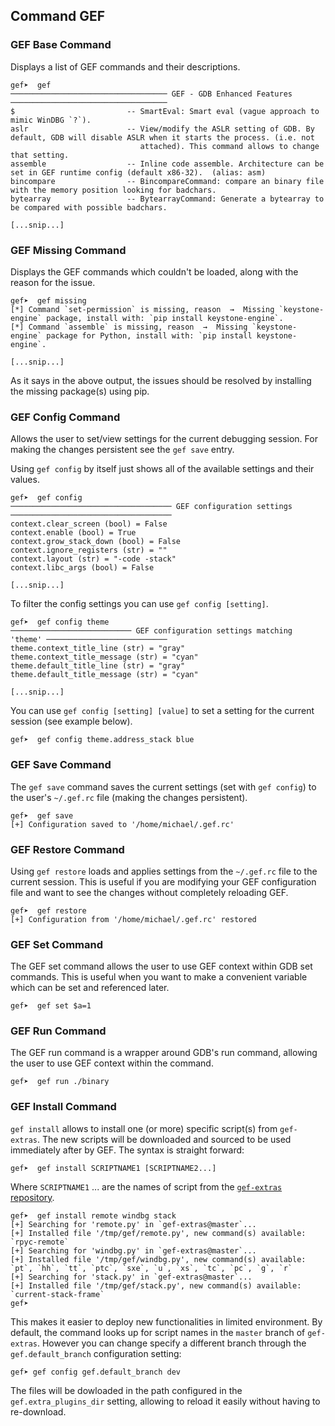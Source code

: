 ## Command GEF ##

### GEF Base Command

Displays a list of GEF commands and their descriptions.

```
gef➤  gef
─────────────────────────────────── GEF - GDB Enhanced Features ───────────────────────────────────
$                         -- SmartEval: Smart eval (vague approach to mimic WinDBG `?`).
aslr                      -- View/modify the ASLR setting of GDB. By default, GDB will disable ASLR when it starts the process. (i.e. not
                             attached). This command allows to change that setting.
assemble                  -- Inline code assemble. Architecture can be set in GEF runtime config (default x86-32).  (alias: asm)
bincompare                -- BincompareCommand: compare an binary file with the memory position looking for badchars.
bytearray                 -- BytearrayCommand: Generate a bytearray to be compared with possible badchars.

[...snip...]

```

### GEF Missing Command

Displays the GEF commands which couldn't be loaded, along with the reason for
the issue.

```
gef➤  gef missing
[*] Command `set-permission` is missing, reason  →  Missing `keystone-engine` package, install with: `pip install keystone-engine`.
[*] Command `assemble` is missing, reason  →  Missing `keystone-engine` package for Python, install with: `pip install keystone-engine`.

[...snip...]

```

As it says in the above output, the issues should be resolved by installing the
missing package(s) using pip.

### GEF Config Command

Allows the user to set/view settings for the current debugging session. For
making the changes persistent see the `gef save` entry.

Using `gef config` by itself just shows all of the available settings and their
values.

```
gef➤  gef config
──────────────────────────────────── GEF configuration settings ────────────────────────────────────
context.clear_screen (bool) = False
context.enable (bool) = True
context.grow_stack_down (bool) = False
context.ignore_registers (str) = ""
context.layout (str) = "-code -stack"
context.libc_args (bool) = False

[...snip...]

```

To filter the config settings you can use `gef config [setting]`.

```
gef➤  gef config theme
─────────────────────────── GEF configuration settings matching 'theme' ───────────────────────────
theme.context_title_line (str) = "gray"
theme.context_title_message (str) = "cyan"
theme.default_title_line (str) = "gray"
theme.default_title_message (str) = "cyan"

[...snip...]

```

You can use `gef config [setting] [value]` to set a setting for the current
session (see example below).

```
gef➤  gef config theme.address_stack blue
```

### GEF Save Command

The `gef save` command saves the current settings (set with `gef config`) to
the user's `~/.gef.rc` file (making the changes persistent).

```
gef➤  gef save
[+] Configuration saved to '/home/michael/.gef.rc'
```

### GEF Restore Command

Using `gef restore` loads and applies settings from the `~/.gef.rc` file to the
current session. This is useful if you are modifying your GEF configuration
file and want to see the changes without completely reloading GEF.

```
gef➤  gef restore
[+] Configuration from '/home/michael/.gef.rc' restored
```

### GEF Set Command

The GEF set command allows the user to use GEF context within GDB set commands.
This is useful when you want to make a convenient variable which can be set and
referenced later.

```
gef➤  gef set $a=1
```

### GEF Run Command

The GEF run command is a wrapper around GDB's run command, allowing the user to
use GEF context within the command.

```
gef➤  gef run ./binary
```


### GEF Install Command

`gef install` allows to install one (or more) specific script(s) from `gef-extras`. The new scripts will be downloaded and sourced to be used immediately after by GEF. The syntax is straight forward:

```
gef➤  gef install SCRIPTNAME1 [SCRIPTNAME2...]
```

Where `SCRIPTNAME1` ... are the names of script from the [`gef-extras` repository](https://github.com/hugsy/gef-extras/master/tree/scripts/).


```
gef➤  gef install remote windbg stack
[+] Searching for 'remote.py' in `gef-extras@master`...
[+] Installed file '/tmp/gef/remote.py', new command(s) available: `rpyc-remote`
[+] Searching for 'windbg.py' in `gef-extras@master`...
[+] Installed file '/tmp/gef/windbg.py', new command(s) available: `pt`, `hh`, `tt`, `ptc`, `sxe`, `u`, `xs`, `tc`, `pc`, `g`, `r`
[+] Searching for 'stack.py' in `gef-extras@master`...
[+] Installed file '/tmp/gef/stack.py', new command(s) available: `current-stack-frame`
gef➤
```

This makes it easier to deploy new functionalities in limited environment. By default, the command looks up for script names in the `master` branch of `gef-extras`. However you can change specify a different branch through the `gef.default_branch` configuration setting:

```
gef➤ gef config gef.default_branch dev
```

The files will be dowloaded in the path configured in the `gef.extra_plugins_dir` setting, allowing to reload it easily without having to re-download.


